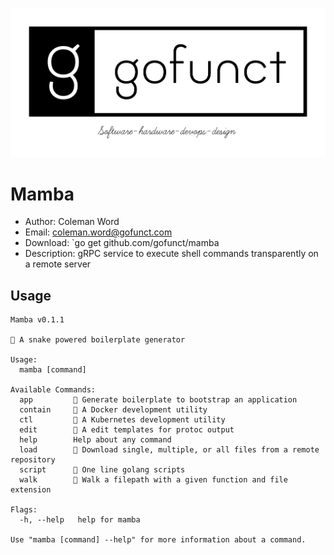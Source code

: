![](https://github.com/gofunct/common/blob/master/logo/dark_logo_transparent_background.png?raw=true)

# Mamba

* Author: Coleman Word 
* Email: coleman.word@gofunct.com
* Download: `go get github.com/gofunct/mamba
* Description: gRPC service to execute shell commands transparently on a remote server

## Usage
```text
Mamba v0.1.1

🐍 A snake powered boilerplate generator

Usage:
  mamba [command]

Available Commands:
  app         🐍 Generate boilerplate to bootstrap an application
  contain     🐍 A Docker development utility
  ctl         🐍 A Kubernetes development utility
  edit        🐍 A edit templates for protoc output
  help        Help about any command
  load        🐍 Download single, multiple, or all files from a remote repository
  script      🐍 One line golang scripts
  walk        🐍 Walk a filepath with a given function and file extension

Flags:
  -h, --help   help for mamba

Use "mamba [command] --help" for more information about a command.
```